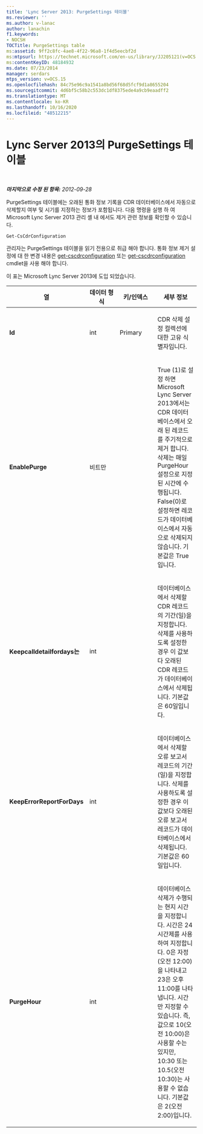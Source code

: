 ```yaml
---
title: 'Lync Server 2013: PurgeSettings 테이블'
ms.reviewer: ''
ms.author: v-lanac
author: lanachin
f1.keywords:
- NOCSH
TOCTitle: PurgeSettings table
ms:assetid: 9ff2c8fc-4ae8-4f22-96a8-1f4d5eecbf2d
ms:mtpsurl: https://technet.microsoft.com/en-us/library/JJ205121(v=OCS.15)
ms:contentKeyID: 48184932
ms.date: 07/23/2014
manager: serdars
mtps_version: v=OCS.15
ms.openlocfilehash: 84c75e96c9a1541a8bd56f68d5fcf9d1a8655204
ms.sourcegitcommit: 4d6bf5c58b2c553dc1df8375ede4a9cb9eaadff2
ms.translationtype: MT
ms.contentlocale: ko-KR
ms.lasthandoff: 10/16/2020
ms.locfileid: "48512215"
---
```

# <a name="purgesettings-table-in-lync-server-2013"></a>Lync Server 2013의 PurgeSettings 테이블

<div data-xmlns="http://www.w3.org/1999/xhtml">

<div class="topic" data-xmlns="http://www.w3.org/1999/xhtml" data-msxsl="urn:schemas-microsoft-com:xslt" data-cs="https://msdn.microsoft.com/">

<div data-asp="https://msdn2.microsoft.com/asp">



</div>

<div id="mainSection">

<div id="mainBody">

<span> </span>

_**마지막으로 수정 된 항목:** 2012-09-28_

PurgeSettings 테이블에는 오래된 통화 정보 기록을 CDR 데이터베이스에서 자동으로 삭제할지 여부 및 시기를 지정하는 정보가 포함됩니다. 다음 명령을 실행 하 여 Microsoft Lync Server 2013 관리 셸 내 에서도 제거 관련 정보를 확인할 수 있습니다.

    Get-CsCdrConfiguration

관리자는 PurgeSettings 테이블을 읽기 전용으로 취급 해야 합니다. 통화 정보 제거 설정에 대 한 변경 내용은 [get-cscdrconfiguration](https://docs.microsoft.com/powershell/module/skype/New-CsCdrConfiguration) 또는 [get-cscdrconfiguration](https://docs.microsoft.com/powershell/module/skype/Set-CsCdrConfiguration) cmdlet을 사용 해야 합니다.

이 표는 Microsoft Lync Server 2013에 도입 되었습니다.


<table>
<colgroup>
<col style="width: 25%" />
<col style="width: 25%" />
<col style="width: 25%" />
<col style="width: 25%" />
</colgroup>
<thead>
<tr class="header">
<th>열</th>
<th>데이터 형식</th>
<th>키/인덱스</th>
<th>세부 정보</th>
</tr>
</thead>
<tbody>
<tr class="odd">
<td><p><strong>Id</strong></p></td>
<td><p>int</p></td>
<td><p>Primary</p></td>
<td><p>CDR 삭제 설정 컬렉션에 대한 고유 식별자입니다.</p></td>
</tr>
<tr class="even">
<td><p><strong>EnablePurge</strong></p></td>
<td><p>비트만</p></td>
<td></td>
<td><p>True (1)로 설정 하면 Microsoft Lync Server 2013에서는 CDR 데이터베이스에서 오래 된 레코드를 주기적으로 제거 합니다. 삭제는 매일 PurgeHour 설정으로 지정된 시간에 수행됩니다. False(0)로 설정하면 레코드가 데이터베이스에서 자동으로 삭제되지 않습니다. 기본값은 True입니다.</p></td>
</tr>
<tr class="odd">
<td><p><strong>Keepcalldetailfordays는</strong></p></td>
<td><p>int</p></td>
<td></td>
<td><p>데이터베이스에서 삭제할 CDR 레코드의 기간(일)을 지정합니다. 삭제를 사용하도록 설정한 경우 이 값보다 오래된 CDR 레코드가 데이터베이스에서 삭제됩니다. 기본값은 60일입니다.</p></td>
</tr>
<tr class="even">
<td><p><strong>KeepErrorReportForDays</strong></p></td>
<td><p>int</p></td>
<td></td>
<td><p>데이터베이스에서 삭제할 오류 보고서 레코드의 기간(일)을 지정합니다. 삭제를 사용하도록 설정한 경우 이 값보다 오래된 오류 보고서 레코드가 데이터베이스에서 삭제됩니다. 기본값은 60일입니다.</p></td>
</tr>
<tr class="odd">
<td><p><strong>PurgeHour</strong></p></td>
<td><p>int</p></td>
<td></td>
<td><p>데이터베이스 삭제가 수행되는 현지 시간을 지정합니다. 시간은 24시간제를 사용하여 지정합니다. 0은 자정(오전 12:00)을 나타내고 23은 오후 11:00를 나타냅니다. 시간만 지정할 수 있습니다. 즉, 값으로 10(오전 10:00)은 사용할 수는 있지만, 10:30 또는 10.5(오전 10:30)는 사용할 수 없습니다. 기본값은 2(오전 2:00)입니다.</p></td>
</tr>
</tbody>
</table>


</div>

<span> </span>

</div>

</div>

</div>

